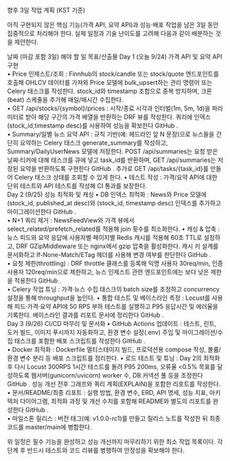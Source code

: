 향후 3일 작업 계획 (KST 기준)

아직 구현되지 않은 핵심 기능(가격 API, 요약 API)과 성능·배포 작업을 남은 3일 동안 집중적으로 처리해야 한다. 실제 일정과 기술 난이도를 고려해 다음과 같이 배분하는 것을 제안한다.

날짜 (마감 포함 3일)	해야 할 일	목표/산출물
Day 1 (오늘 9/24)	가격 API 및 요약 API 구현	
	• Price 인제스트/조회 : Finnhub의 stock/candle 또는 stock/quote 엔드포인트를 호출해 OHLCV 데이터를 가져와 Price 모델에 bulk_upsert하는 관리 명령어 또는 Celery 태스크를 작성한다. stock_id와 timestamp 조합으로 중복 방지하며, 크론(beat) 스케줄을 추가해 매일/매시간 수집한다.	
	• GET /api/stocks/{symbol}/prices : 시작/종료 시각과 인터벌(1m, 5m, 1d)을 파라미터로 받아 해당 구간의 가격 배열을 반환하는 DRF 뷰를 작성한다. 쿼리에 인덱스(stock_id,timestamp desc)를 사용하여 성능을 확보한다
GitHub
.	
	• Summary/일별 뉴스 요약 API : 규칙 기반(예: 헤드라인 앞 N 문장)으로 뉴스들을 간단히 요약하는 Celery 태스크 generate_summary를 작성하고, Summary/DailyUserNews 모델에 저장한다. POST /api/summaries는 요청 받은 날짜·티커에 대해 태스크를 큐에 넣고 task_id를 반환하며, GET /api/summaries는 저장된 요약을 반환하도록 구현한다
GitHub
. 추가로 GET /api/tasks/{task_id}를 만들어 Celery 태스크 상태를 조회할 수 있게 한다.	
	• 테스트 작성 : 가격/요약 API에 대한 단위 테스트와 API 테스트를 작성해 CI 통과를 보장한다.	
Day 2 (9/25)	성능 최적화 및 캐싱	
	• DB 인덱스 최적화 : News와 Price 모델에 (stock_id, published_at desc)와 (stock_id, timestamp desc) 인덱스를 추가하고 마이그레이션한다
GitHub
.	
	• N+1 쿼리 제거 : NewsFeedView와 가격 뷰에서 select_related/prefetch_related를 적용해 join 횟수를 최소화한다.	
	• 캐싱 & 압축 : 뉴스 피드와 요약 응답에 사용자별·페이지별 Redis 캐시를 적용해 60초 TTL로 설정하고, DRF GZipMiddleware 또는 nginx에서 gzip 압축을 활성화한다. 캐시 키 설계를 문서화하고 If-None-Match/ETag 헤더를 사용해 변경 여부를 판단한다
GitHub
.	
	• 요청 제한(throttling) : DRF throttle 클래스를 등록해 익명 사용자 30req/min, 인증 사용자 120req/min으로 제한하고, 뉴스 인제스트 관련 엔드포인트에는 보다 낮은 제한을 적용한다
GitHub
.	
	• Celery 작업 튜닝 : 가격·뉴스 수집 태스크의 batch size를 조정하고 concurrency 설정을 통해 throughput을 높인다.	
	• 통합 테스트 및 베이스라인 측정 : Locust를 사용해 피드·가격·요약 API에 50 RPS 부하 테스트를 실행하고 P95 응답시간 및 에러율을 기록한다. 베이스라인 결과를 리포트 문서에 정리한다
GitHub
.	
Day 3 (9/26)	CI/CD 마무리 및 문서화	
	• GitHub Actions 업데이트 : 테스트, 린트, 도커 빌드, 이미지 푸시까지 자동화하고, 환경 변수 설정(.env) 주입 및 마이그레이션/수집 태스크를 포함한 배포 스크립트를 작성한다
GitHub
.	
	• Docker 최적화 : Dockerfile 멀티스테이지 빌드, 프로덕션용 compose 작성, 볼륨/환경 변수 분리 등 배포 스크립트를 정리한다.	
	• 로드 테스트 및 튜닝 : Day 2의 최적화 후 다시 Locust 300RPS 1시간 테스트를 돌려 P95 200ms, 오류율 <0.5% 목표를 달성하도록 웹서버(gunicorn/uvicorn) worker 수, DB 커넥션 풀 등을 조정한다
GitHub
. 성능 개선 전후 그래프와 쿼리 계획(EXPLAIN)을 포함한 리포트를 작성한다.	
	• 문서/README/최종 리포트 : 실행 방법, 환경 변수, ERD, API 명세, 성능 지표, 아키텍처 다이어그램, 최적화 과정 및 개선 수치를 포함해 README와 별도의 리포트를 완성한다
GitHub
.	
	• 마일스톤 릴리스 : 버전 태그(예: v1.0.0-rc1)를 만들고 릴리스 노트를 작성한 뒤 최종 코드를 master/main에 병합한다.	

위 일정은 필수 기능을 완성하고 성능 개선까지 마무리하기 위한 최소 작업 목록이다. 각 단계 후 반드시 테스트와 코드 리뷰를 병행하여 안정성을 확보해야 한다.